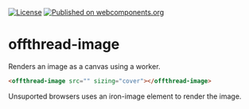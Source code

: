 [![License](https://img.shields.io/github/license/sharedlabs/sortable-list.svg?style=flat-square)](https://github.com/sharedlabs/offthread-image/blob/master/LICENSE.md)
[![Published on webcomponents.org](https://img.shields.io/badge/webcomponents.org-published-blue.svg?style=flat-square)](https://www.webcomponents.org/element/sharedlabs/offthread-image)

# offthread-image

Renders an image as a canvas using a worker.

```html
<offthread-image src="" sizing="cover"></offthread-image>
```

Unsuported browsers uses an iron-image element to render the image.
